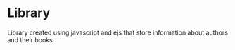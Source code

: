 # Library
Library created using javascript and ejs that store information about authors and their books
